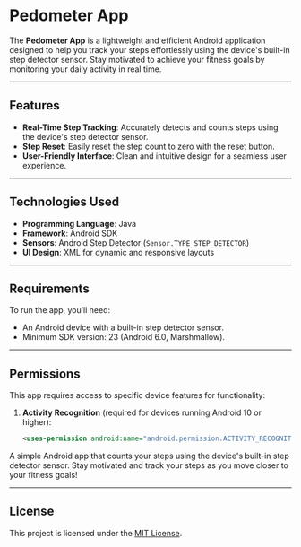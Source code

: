 # **Pedometer App**  

The **Pedometer App** is a lightweight and efficient Android application designed to help you track your steps effortlessly using the device's built-in step detector sensor. Stay motivated to achieve your fitness goals by monitoring your daily activity in real time.  

---

## **Features**  
- **Real-Time Step Tracking**: Accurately detects and counts steps using the device's step detector sensor.  
- **Step Reset**: Easily reset the step count to zero with the reset button.  
- **User-Friendly Interface**: Clean and intuitive design for a seamless user experience.  

---

## **Technologies Used**  
- **Programming Language**: Java  
- **Framework**: Android SDK  
- **Sensors**: Android Step Detector (`Sensor.TYPE_STEP_DETECTOR`)  
- **UI Design**: XML for dynamic and responsive layouts  

---

## **Requirements**  
To run the app, you’ll need:  
- An Android device with a built-in step detector sensor.  
- Minimum SDK version: 23 (Android 6.0, Marshmallow).  

---

## **Permissions**  
This app requires access to specific device features for functionality:  
1. **Activity Recognition** (required for devices running Android 10 or higher):  
   ```xml
   <uses-permission android:name="android.permission.ACTIVITY_RECOGNITION" />

A simple Android app that counts your steps using the device's built-in step detector sensor. Stay motivated and track your steps as you move closer to your fitness goals!  

---
## License
This project is licensed under the [MIT License](LICENSE).




